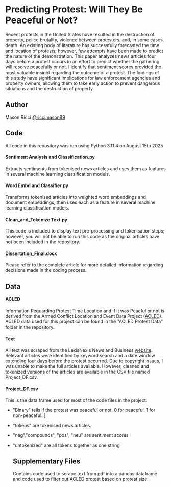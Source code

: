
# Predicting Protest: Will They Be Peaceful or Not?


Recent protests in the United States have resulted in the destruction of property, police brutality, violence between protesters, and, in some cases, death. An existing body of literature has successfully forecasted the time and location of protests; however, few attempts have been made to predict the nature of the demonstration. This paper analyzes news articles four days before a protest occurs in an effort to predict whether the gathering will resolve peacefully or not. I identify that sentiment scores provided the most valuable insight regarding the outcome of a protest. The findings of this study have significant implications for law enforcement agencies and property owners, allowing them to take early action to prevent dangerous situations and the destruction of property.


## Author

Mason Ricci  [@riccimason99](https://github.com/riccimason99)


## Code

All code in this repository was run using Python 3.11.4 on August 15th 2025


#### Sentiment Analysis and Classification.py

Extracts sentiments from tokenised news articles and uses them as features in several machine learning classification models.

#### Word Embd and Classifier.py

Transforms tokenised articles into weighted word embeddings and document embeddings, then uses each as a feature in several machine learning classification models.

#### Clean_and_Tokenize Text.py

This code is included to display text pre-processing and tokenisation steps; however, you will not be able to run this code as the original articles have not been included in the repository.

#### Dissertation_Final.docx
Please refer to the complete article for more detailed information regarding decisions made in the coding process.
## Data


#### ACLED
Information Reguarding Protest Time Location and if it was Peacful or not is derived from the Armed Conflict Location and Event Data Project ([ACLED](https://acleddata.com/)). ACLED data used for this project can be found in the "ACLED Protest Data" folder in the repository.

#### Text
All text was scraped from the LexisNexis News and Business [website](https://www.lexisnexis.com/en-us/products/digital-library.page?srsltid=AfmBOopIkv8qttxk9SS5XoLUhA7U6EkJwk0DBH66-Yy3DUmfMGW4XME5). Relevant articles were identified by keyword search and a date window extending four days before the protest occurred. Due to copyright issues, I was unable to make the full articles available. However, cleaned and tokenized versions of the articles are available in the CSV file named Project_DF.csv.

#### Project_DF.csv
This is the data frame used for most of the code files in the project. 

- "Binary" tells if the protest was peaceful or not. 0 for peaceful, 1 for non-peaceful. ]

- "tokens" are tokenised news articles. 

- "neg","compounds", "pos", "neu" are sentiment scores

- "untokenized" are all tokens together as one string

  ## Supplementary Files

  Contains code used to scrape text from pdf into a pandas dataframe and code used to filter out ACLED protest based on protest size.
